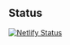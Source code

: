 <h2>Status</h2>

[![Netlify Status](https://api.netlify.com/api/v1/badges/020140f7-3976-4969-9544-2fd2a4df465f/deploy-status)](https://app.netlify.com/sites/kajrietberg/deploys)
